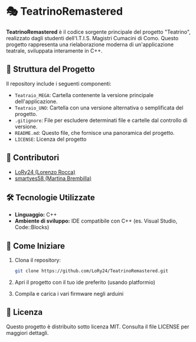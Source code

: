 # 🎭 TeatrinoRemastered

**TeatrinoRemastered** è il codice sorgente principale del progetto "Teatrino", realizzato dagli studenti dell'I.T.I.S. Magistri Cumacini di Como. Questo progetto rappresenta una rielaborazione moderna di un'applicazione teatrale, sviluppata interamente in C++.

## 📂 Struttura del Progetto

Il repository include i seguenti componenti:

- `Teatraio_MEGA`: Cartella contenente la versione principale dell'applicazione.
- `Teatraio_UNO`: Cartella con una versione alternativa o semplificata del progetto.
- `.gitignore`: File per escludere determinati file e cartelle dal controllo di versione.
- `README.md`: Questo file, che fornisce una panoramica del progetto.
- `LICENSE`: Licenza del progetto

## 👥 Contributori

- [LoRy24 (Lorenzo Rocca)](https://github.com/LoRy24)
- [smartyes58 (Martina Brembilla)](https://github.com/smartyes58)

## 🛠️ Tecnologie Utilizzate

- **Linguaggio:** C++
- **Ambiente di sviluppo:** IDE compatibile con C++ (es. Visual Studio, Code::Blocks)

## 🚀 Come Iniziare

1. Clona il repository:

   ```bash
   git clone https://github.com/LoRy24/TeatrinoRemastered.git
   ```
3. Apri il progetto con il tuo ide preferito (usando platformio)
4. Compila e carica i vari firmware negli arduini

## 📄 Licenza
Questo progetto è distribuito sotto licenza MIT. Consulta il file LICENSE per maggiori dettagli.
